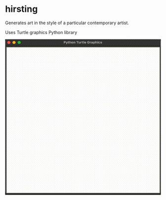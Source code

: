 # hirsting

Generates art in the style of a particular contemporary artist.

Uses Turtle graphics Python library



![demonstration of program output](./out.gif)

